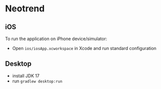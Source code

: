 # Neotrend

## iOS

To run the application on iPhone device/simulator:

- Open `ios/iosApp.xcworkspace` in Xcode and run standard configuration

## Desktop

- install JDK 17
- run `gradlew desktop:run`
